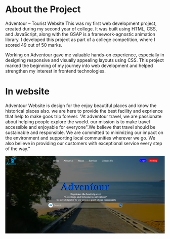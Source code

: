 # About the Project
Adventour – Tourist Website
This was my first web development project, created during my second year of college. It was built using HTML, CSS, and JavaScript, along with the GSAP is a framework-agnostic animation library. I developed this project as part of a college competition, where I scored 49 out of 50 marks.

Working on Adventour gave me valuable hands-on experience, especially in designing responsive and visually appealing layouts using CSS. This project marked the beginning of my journey into web development and helped strengthen my interest in frontend technologies.
# In website
Adventour Website is design for the enjoy beautiful places and know the historical places also. we are here to provide the best facility and exprience that help to make goos trip forever. "At adventour travel, we are passionate about helping people explore the woeld. our mission is to make travel accessible and enjoyable for everyone".We believe that travel should be sustainable and responsible. We are committed to minimizing our impact on the environment and supporting local communities wherever we go. We also believe in providing our customers with exceptional service every step of the way.”


![image alt](https://github.com/Akashprajapati010/Adventour_Tourist_website/blob/985663f2ef92ad52dd5c53a6c14ea6adedef50bf/image/Screenshot%202025-05-08%20230028.png)

